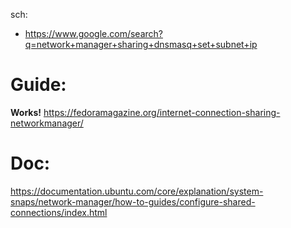sch:
- https://www.google.com/search?q=network+manager+sharing+dnsmasq+set+subnet+ip

# Guide:
**Works!**
https://fedoramagazine.org/internet-connection-sharing-networkmanager/

# Doc:
https://documentation.ubuntu.com/core/explanation/system-snaps/network-manager/how-to-guides/configure-shared-connections/index.html

